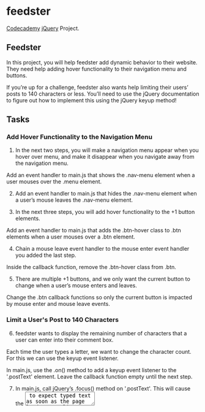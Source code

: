 # feedster
[Codecademy](https://www.codecademy.com/learn) [jQuery](https://jquery.com/) Project.

## Feedster
In this project, you will help feedster add dynamic behavior to their website. They need help adding hover functionality to their navigation menu and buttons.

If you’re up for a challenge, feedster also wants help limiting their users’ posts to 140 characters or less. You’ll need to use the jQuery documentation to figure out how to implement this using the jQuery keyup method!

## Tasks
### Add Hover Functionality to the Navigation Menu
1. In the next two steps, you will make a navigation menu appear when you hover over menu, and make it disappear when you navigate away from the navigation menu.

Add an event handler to main.js that shows the .nav-menu element when a user mouses over the .menu element.

2. Add an event handler to main.js that hides the .nav-menu element when a user’s mouse leaves the .nav-menu element.

3. In the next three steps, you will add hover functionality to the +1 button elements.

Add an event handler to main.js that adds the .btn-hover class to .btn elements when a user mouses over a .btn element.

4. Chain a mouse leave event handler to the mouse enter event handler you added the last step.

Inside the callback function, remove the .btn-hover class from .btn.

5. There are multiple +1 buttons, and we only want the current button to change when a user’s mouse enters and leaves.

Change the .btn callback functions so only the current button is impacted by mouse enter and mouse leave events.

### Limit a User's Post to 140 Characters
6. feedster wants to display the remaining number of characters that a user can enter into their comment box.

Each time the user types a letter, we want to change the character count. For this we can use the keyup event listener.

In main.js, use the .on() method to add a keyup event listener to the '.postText' element. Leave the callback function empty until the next step.

7. In main.js, call jQuery’s .focus() method on '.postText'. This will cause the <textarea> to expect typed text as soon as the page loads.

8. After each keyup event, we want to count the number of characters in the new post.

Add an event argument to the keyup event listener’s callback function.

Inside the callback function, declare a variable called post and set it equal to $(event.currentTarget).val(). This will set post equal to the string inside the .postText element.

9. Now let’s use a bit of JavaScript and math to determine the number of characters a user has left for their comment.

Under the post variable, declare another variable called remaining and set it to 140 minus the length of post.

10. Now that we know how many characters the user has left, we need to update that number in the HTML.

Still in the keyup callback function, add the following jQuery code.
```js
$('.characters').html(remaining);
```
The code above will update the number of characters remaining.

Run the code and try typing a new post. You should see the character number change after each keystroke.

11. To finish, let’s make the '.wordcount' message turn red if the user runs out of characters. To do this, we will use a simple if/else statement.

Under the remaining variable declaration, add an if statement with a condition of remaining <=0. If remaining is less than or equal to 0, use the addClass method to give '.wordcount' a class of 'red'.

12. Finally, add an else statement to the if condition you just created. If the value of remaining is above 0, remove the 'red' class from '.wordcount'.

13. Now try it out! Type a message and go over the 140 character count limit to see the message turn red.

Then shorten the message and the word count message should return to black.

Good work!
